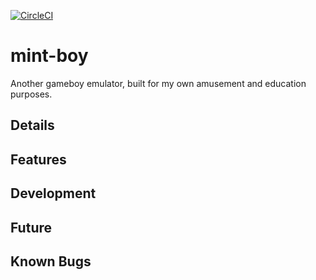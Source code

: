 [![CircleCI](https://circleci.com/gh/bayleaf1130/mint-boy.svg?style=svg)](https://circleci.com/gh/bayleaf1130/mint-boyj)

# mint-boy

Another gameboy emulator, built for my own amusement and education purposes. 

## Details


## Features

## Development

## Future

## Known Bugs

